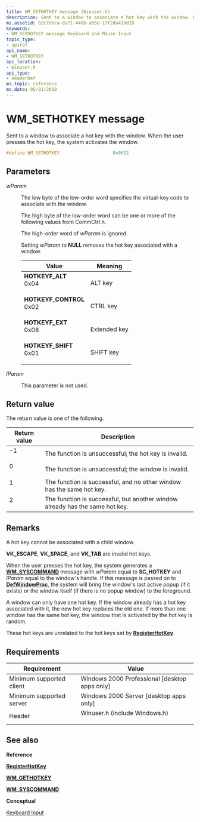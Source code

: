 ```yaml
---
title: WM_SETHOTKEY message (Winuser.h)
description: Sent to a window to associate a hot key with the window. When the user presses the hot key, the system activates the window.
ms.assetid: b2c7e6ca-da71-440b-a05e-17f2da419d18
keywords:
- WM_SETHOTKEY message Keyboard and Mouse Input
topic_type:
- apiref
api_name:
- WM_SETHOTKEY
api_location:
- Winuser.h
api_type:
- HeaderDef
ms.topic: reference
ms.date: 05/31/2018
---
```


# WM\_SETHOTKEY message

Sent to a window to associate a hot key with the window. When the user presses the hot key, the system activates the window.


```C++
#define WM_SETHOTKEY                    0x0032
```



## Parameters

<dl> <dt>

*wParam* 
</dt> <dd>

The low byte of the low-order word specifies the virtual-key code to associate with the window.

The high byte of the low-order word can be one or more of the following values from CommCtrl.h.

The high-order word of *wParam* is ignored.

Setting *wParam* to **NULL** removes the hot key associated with a window.



| Value                                                                                                                                                                                                                         | Meaning                 |
|-------------------------------------------------------------------------------------------------------------------------------------------------------------------------------------------------------------------------------|-------------------------|
| <span id="HOTKEYF_ALT"></span><span id="hotkeyf_alt"></span><dl> <dt>**HOTKEYF\_ALT**</dt> <dt>0x04</dt> </dl>             | ALT key<br/>      |
| <span id="HOTKEYF_CONTROL"></span><span id="hotkeyf_control"></span><dl> <dt>**HOTKEYF\_CONTROL**</dt> <dt>0x02</dt> </dl> | CTRL key<br/>     |
| <span id="HOTKEYF_EXT"></span><span id="hotkeyf_ext"></span><dl> <dt>**HOTKEYF\_EXT**</dt> <dt>0x08</dt> </dl>             | Extended key<br/> |
| <span id="HOTKEYF_SHIFT"></span><span id="hotkeyf_shift"></span><dl> <dt>**HOTKEYF\_SHIFT**</dt> <dt>0x01</dt> </dl>       | SHIFT key<br/>    |



 

</dd> <dt>

*lParam* 
</dt> <dd>

This parameter is not used.

</dd> </dl>

## Return value

The return value is one of the following.



| Return value                                                                  | Description                                                                             |
|-------------------------------------------------------------------------------|-----------------------------------------------------------------------------------------|
| <dl> <dt>-1</dt> </dl> | The function is unsuccessful; the hot key is invalid.<br/>                        |
| <dl> <dt>0</dt> </dl>  | The function is unsuccessful; the window is invalid.<br/>                         |
| <dl> <dt>1</dt> </dl>  | The function is successful, and no other window has the same hot key.<br/>        |
| <dl> <dt>2</dt> </dl>  | The function is successful, but another window already has the same hot key.<br/> |



 

## Remarks

A hot key cannot be associated with a child window.

**VK\_ESCAPE**, **VK\_SPACE**, and **VK\_TAB** are invalid hot keys.

When the user presses the hot key, the system generates a [**WM\_SYSCOMMAND**](/windows/desktop/menurc/wm-syscommand) message with *wParam* equal to **SC\_HOTKEY** and *lParam* equal to the window's handle. If this message is passed on to [**DefWindowProc**](/windows/desktop/api/winuser/nf-winuser-defwindowproca), the system will bring the window's last active popup (if it exists) or the window itself (if there is no popup window) to the foreground.

A window can only have one hot key. If the window already has a hot key associated with it, the new hot key replaces the old one. If more than one window has the same hot key, the window that is activated by the hot key is random.

These hot keys are unrelated to the hot keys set by [**RegisterHotKey**](/windows/win32/api/winuser/nf-winuser-registerhotkey).

## Requirements



| Requirement | Value |
|-------------------------------------|----------------------------------------------------------------------------------------------------------|
| Minimum supported client<br/> | Windows 2000 Professional \[desktop apps only\]<br/>                                               |
| Minimum supported server<br/> | Windows 2000 Server \[desktop apps only\]<br/>                                                     |
| Header<br/>                   | <dl> <dt>Winuser.h (include Windows.h)</dt> </dl> |



## See also

<dl> <dt>

**Reference**
</dt> <dt>

[**RegisterHotKey**](/windows/win32/api/winuser/nf-winuser-registerhotkey)
</dt> <dt>

[**WM\_GETHOTKEY**](wm-gethotkey.md)
</dt> <dt>

[**WM\_SYSCOMMAND**](/windows/desktop/menurc/wm-syscommand)
</dt> <dt>

**Conceptual**
</dt> <dt>

[Keyboard Input](keyboard-input.md)
</dt> </dl>

 

